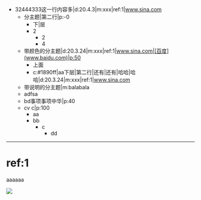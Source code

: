 - 32444333这一行内容多|d:20.4.3|m:xxx|ref:1|www.sina.com
	- 分主题|第二行|p:-0
		- 下|层
		- 2
			- 2
			- 4
	- 带颜色的分主题|d:20.3.24|m:xxx|ref:1|www.sina.com|[百度](www.baidu.com)|p:50
		- 上面
		- c:#1890ff|aa下层|第二行|还有|还有|哈哈|哈哈|d:20.3.24|m:xxx|ref:1|www.sina.com
	- 带说明的分主题|m:balabala
	- adfsa
	- bd事项事项中华|p:40
	- cv c|p:100
		- aa
		- bb
			- c
				- dd
	
	
	
***
# ref:1
aaaaaa

![](./imgs/new.png)